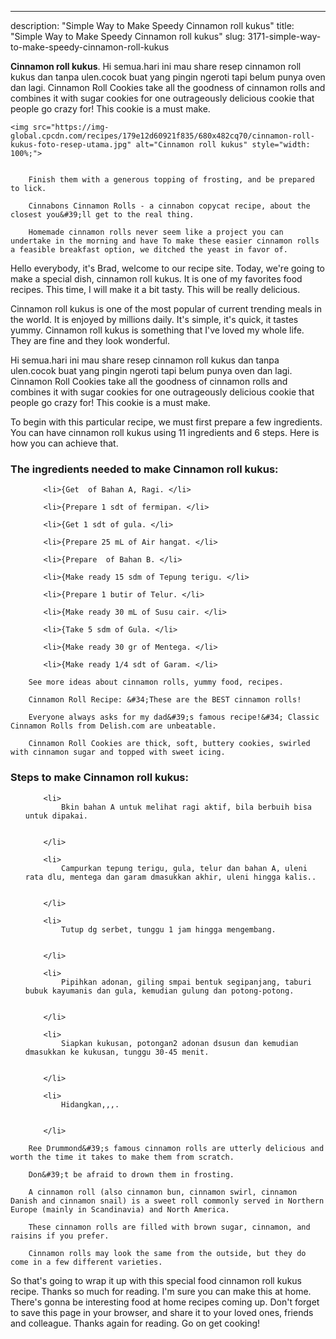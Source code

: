 ---
description: "Simple Way to Make Speedy Cinnamon roll kukus"
title: "Simple Way to Make Speedy Cinnamon roll kukus"
slug: 3171-simple-way-to-make-speedy-cinnamon-roll-kukus

<p>
	<strong>Cinnamon roll kukus</strong>. 
	Hi semua.hari ini mau share resep cinnamon roll kukus dan tanpa ulen.cocok buat yang pingin ngeroti tapi belum punya oven dan lagi. Cinnamon Roll Cookies take all the goodness of cinnamon rolls and combines it with sugar cookies for one outrageously delicious cookie that people go crazy for! This cookie is a must make.
</p>
<p>
	
	<img src="https://img-global.cpcdn.com/recipes/179e12d60921f835/680x482cq70/cinnamon-roll-kukus-foto-resep-utama.jpg" alt="Cinnamon roll kukus" style="width: 100%;">
	
	
		Finish them with a generous topping of frosting, and be prepared to lick.
	
		Cinnabons Cinnamon Rolls - a cinnabon copycat recipe, about the closest you&#39;ll get to the real thing.
	
		Homemade cinnamon rolls never seem like a project you can undertake in the morning and have To make these easier cinnamon rolls a feasible breakfast option, we ditched the yeast in favor of.
	
</p>
<p>
	Hello everybody, it's Brad, welcome to our recipe site. Today, we're going to make a special dish, cinnamon roll kukus. It is one of my favorites food recipes. This time, I will make it a bit tasty. This will be really delicious.
</p>
	
<p>
	Cinnamon roll kukus is one of the most popular of current trending meals in the world. It is enjoyed by millions daily. It's simple, it's quick, it tastes yummy. Cinnamon roll kukus is something that I've loved my whole life. They are fine and they look wonderful.
</p>
<p>
	Hi semua.hari ini mau share resep cinnamon roll kukus dan tanpa ulen.cocok buat yang pingin ngeroti tapi belum punya oven dan lagi. Cinnamon Roll Cookies take all the goodness of cinnamon rolls and combines it with sugar cookies for one outrageously delicious cookie that people go crazy for! This cookie is a must make.
</p>

<p>
To begin with this particular recipe, we must first prepare a few ingredients. You can have cinnamon roll kukus using 11 ingredients and 6 steps. Here is how you can achieve that.
</p>

<h3>The ingredients needed to make Cinnamon roll kukus:</h3>

<ol>
	
		<li>{Get  of Bahan A, Ragi. </li>
	
		<li>{Prepare 1 sdt of fermipan. </li>
	
		<li>{Get 1 sdt of gula. </li>
	
		<li>{Prepare 25 mL of Air hangat. </li>
	
		<li>{Prepare  of Bahan B. </li>
	
		<li>{Make ready 15 sdm of Tepung terigu. </li>
	
		<li>{Prepare 1 butir of Telur. </li>
	
		<li>{Make ready 30 mL of Susu cair. </li>
	
		<li>{Take 5 sdm of Gula. </li>
	
		<li>{Make ready 30 gr of Mentega. </li>
	
		<li>{Make ready 1/4 sdt of Garam. </li>
	
</ol>
<p>
	
		See more ideas about cinnamon rolls, yummy food, recipes.
	
		Cinnamon Roll Recipe: &#34;These are the BEST cinnamon rolls!
	
		Everyone always asks for my dad&#39;s famous recipe!&#34; Classic Cinnamon Rolls from Delish.com are unbeatable.
	
		Cinnamon Roll Cookies are thick, soft, buttery cookies, swirled with cinnamon sugar and topped with sweet icing.
	
</p>

<h3>Steps to make Cinnamon roll kukus:</h3>

<ol>
	
		<li>
			Bkin bahan A untuk melihat ragi aktif, bila berbuih bisa untuk dipakai.
			
			
		</li>
	
		<li>
			Campurkan tepung terigu, gula, telur dan bahan A, uleni rata dlu, mentega dan garam dmasukkan akhir, uleni hingga kalis..
			
			
		</li>
	
		<li>
			Tutup dg serbet, tunggu 1 jam hingga mengembang.
			
			
		</li>
	
		<li>
			Pipihkan adonan, giling smpai bentuk segipanjang, taburi bubuk kayumanis dan gula, kemudian gulung dan potong-potong.
			
			
		</li>
	
		<li>
			Siapkan kukusan, potongan2 adonan dsusun dan kemudian dmasukkan ke kukusan, tunggu 30-45 menit.
			
			
		</li>
	
		<li>
			Hidangkan,,,.
			
			
		</li>
	
</ol>

<p>
	
		Ree Drummond&#39;s famous cinnamon rolls are utterly delicious and worth the time it takes to make them from scratch.
	
		Don&#39;t be afraid to drown them in frosting.
	
		A cinnamon roll (also cinnamon bun, cinnamon swirl, cinnamon Danish and cinnamon snail) is a sweet roll commonly served in Northern Europe (mainly in Scandinavia) and North America.
	
		These cinnamon rolls are filled with brown sugar, cinnamon, and raisins if you prefer.
	
		Cinnamon rolls may look the same from the outside, but they do come in a few different varieties.
	
</p>

<p>
	So that's going to wrap it up with this special food cinnamon roll kukus recipe. Thanks so much for reading. I'm sure you can make this at home. There's gonna be interesting food at home recipes coming up. Don't forget to save this page in your browser, and share it to your loved ones, friends and colleague. Thanks again for reading. Go on get cooking!
</p>

